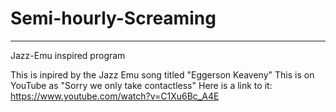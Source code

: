 # Semi-hourly-Screaming
---
Jazz-Emu inspired program

This is inpired by the Jazz Emu song titled "Eggerson Keaveny"
This is on YouTube as "Sorry we only take contactless"
Here is a link to it: https://www.youtube.com/watch?v=C1Xu6Bc_A4E
